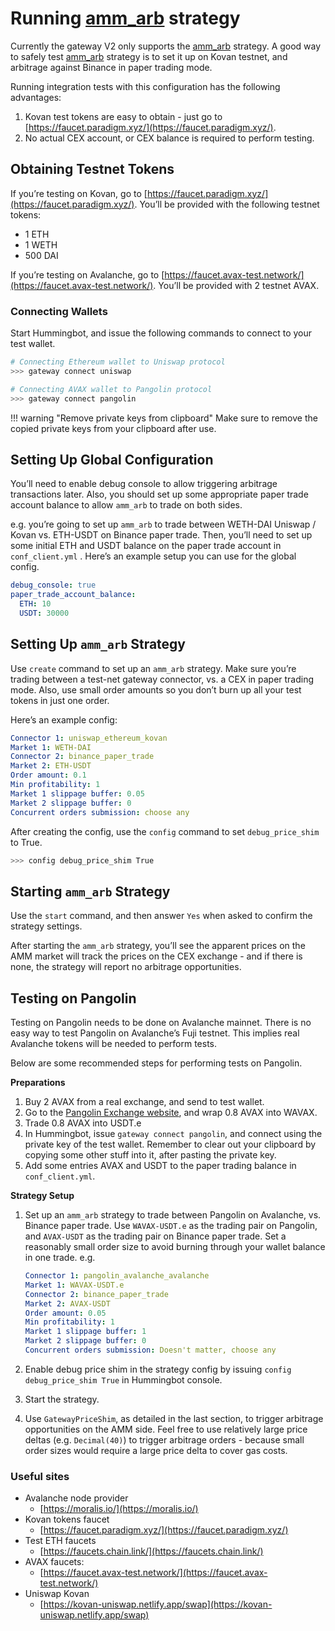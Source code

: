 # Running [amm_arb](https://hummingbot.org/strategies/amm-arbitrage/) strategy

Currently the gateway V2 only supports the [amm_arb](https://hummingbot.org/strategies/amm-arbitrage/) strategy.
A good way to safely test [amm_arb](https://hummingbot.org/strategies/amm-arbitrage/) strategy is to set it up on Kovan testnet, and arbitrage against Binance in paper trading mode.

Running integration tests with this configuration has the following advantages:

1. Kovan test tokens are easy to obtain - just go to [https://faucet.paradigm.xyz/](https://faucet.paradigm.xyz/).
2. No actual CEX account, or CEX balance is required to perform testing.

## Obtaining Testnet Tokens

If you’re testing on Kovan, go to [https://faucet.paradigm.xyz/](https://faucet.paradigm.xyz/). You’ll be provided with the following testnet tokens:

- 1 ETH
- 1 WETH
- 500 DAI

If you’re testing on Avalanche, go to [https://faucet.avax-test.network/](https://faucet.avax-test.network/). You’ll be provided with 2 testnet AVAX.

### Connecting Wallets

Start Hummingbot, and issue the following commands to connect to your test wallet.

```bash
# Connecting Ethereum wallet to Uniswap protocol
>>> gateway connect uniswap

# Connecting AVAX wallet to Pangolin protocol
>>> gateway connect pangolin
```

!!! warning "Remove private keys from clipboard"
    Make sure to remove the copied private keys from your clipboard after use.

## Setting Up Global Configuration

You’ll need to enable debug console to allow triggering arbitrage transactions later. Also, you should set up some appropriate paper trade account balance to allow `amm_arb` to trade on both sides.

e.g. you’re going to set up `amm_arb` to trade between WETH-DAI Uniswap / Kovan vs. ETH-USDT on Binance paper trade. Then, you’ll need to set up some initial ETH and USDT balance on the paper trade account in `conf_client.yml` . Here’s an example setup you can use for the global config.

```yaml
debug_console: true
paper_trade_account_balance:
  ETH: 10
  USDT: 30000
```

## Setting Up `amm_arb` Strategy

Use `create` command to set up an `amm_arb` strategy. Make sure you’re trading between a test-net gateway connector, vs. a CEX in paper trading mode. Also, use small order amounts so you don’t burn up all your test tokens in just one order.

Here’s an example config:

```yaml
Connector 1: uniswap_ethereum_kovan
Market 1: WETH-DAI
Connector 2: binance_paper_trade
Market 2: ETH-USDT
Order amount: 0.1
Min profitability: 1
Market 1 slippage buffer: 0.05
Market 2 slippage buffer: 0
Concurrent orders submission: choose any
```

After creating the config, use the `config` command to set `debug_price_shim` to True.

```bash
>>> config debug_price_shim True
```

## Starting `amm_arb` Strategy

Use the `start` command, and then answer `Yes` when asked to confirm the strategy settings.

After starting the `amm_arb` strategy, you’ll see the apparent prices on the AMM market will track the prices on the CEX exchange - and if there is none, the strategy will report no arbitrage opportunities.

## Testing on Pangolin

Testing on Pangolin needs to be done on Avalanche mainnet. There is no easy way to test Pangolin on Avalanche’s Fuji testnet. This implies real Avalanche tokens will be needed to perform tests.

Below are some recommended steps for performing tests on Pangolin.

**Preparations**

1. Buy 2 AVAX from a real exchange, and send to test wallet.
2. Go to the [Pangolin Exchange website](https://app.pangolin.exchange/#/swap), and wrap 0.8 AVAX into WAVAX.
3. Trade 0.8 AVAX into USDT.e
4. In Hummingbot, issue `gateway connect pangolin`, and connect using the private key of the test wallet. Remember to clear out your clipboard by copying some other stuff into it, after pasting the private key.
5. Add some entries AVAX and USDT to the paper trading balance in `conf_client.yml`.

**Strategy Setup**

1. Set up an `amm_arb` strategy to trade between Pangolin on Avalanche, vs. Binance paper trade. Use `WAVAX-USDT.e` as the trading pair on Pangolin, and `AVAX-USDT` as the trading pair on Binance paper trade. Set a reasonably small order size to avoid burning through your wallet balance in one trade. e.g.

    ```yaml
    Connector 1: pangolin_avalanche_avalanche
    Market 1: WAVAX-USDT.e
    Connector 2: binance_paper_trade
    Market 2: AVAX-USDT
    Order amount: 0.05
    Min profitability: 1
    Market 1 slippage buffer: 1
    Market 2 slippage buffer: 0
    Concurrent orders submission: Doesn't matter, choose any
    ```

1. Enable debug price shim in the strategy config by issuing `config debug_price_shim True` in Hummingbot console.
2. Start the strategy.
3. Use `GatewayPriceShim`, as detailed in the last section, to trigger arbitrage opportunities on the AMM side. Feel free to use relatively large price deltas (e.g. `Decimal(40)`) to trigger arbitrage orders - because small order sizes would require a large price delta to cover gas costs.

### Useful sites

- Avalanche node provider
  - [https://moralis.io/](https://moralis.io/)
- Kovan tokens faucet
  - [https://faucet.paradigm.xyz/](https://faucet.paradigm.xyz/)
- Test ETH faucets
  - [https://faucets.chain.link/](https://faucets.chain.link/)
- AVAX faucets:
  - [https://faucet.avax-test.network/](https://faucet.avax-test.network/)
- Uniswap Kovan
  - [https://kovan-uniswap.netlify.app/swap](https://kovan-uniswap.netlify.app/swap)
